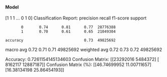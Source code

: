 #### Model
[1 1 1 ... 0 1 0]
Classification Report:
              precision    recall  f1-score   support

           0       0.74      0.81      0.77  28776388
           1       0.70      0.61      0.65  21049304

    accuracy                           0.73  49825692
   macro avg       0.72      0.71      0.71  49825692
weighted avg       0.72      0.73      0.72  49825692

Accuracy: 0.7261154145134603
Confusion Matrix:
[[23292016  5484372]
 [ 8162117 12887187]]
Confusion Matrix (%):
[[46.74699952 11.00711657]
 [16.38134198 25.86454193]]
